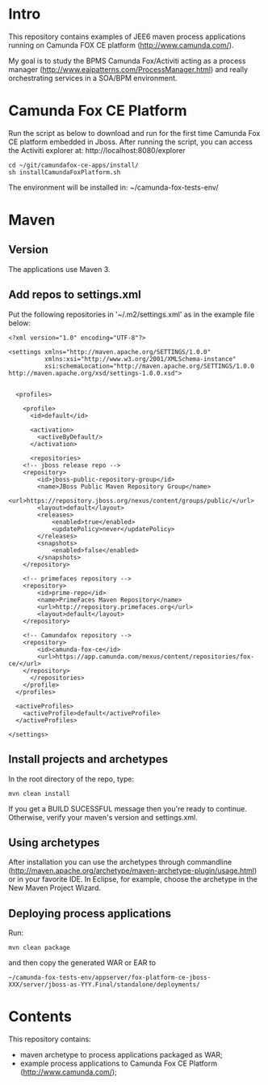 # Intro

This repository contains examples of JEE6 maven process applications running on Camunda FOX CE platform (http://www.camunda.com/).

My goal is to study the BPMS Camunda Fox/Activiti acting as a process manager (http://www.eaipatterns.com/ProcessManager.html) and really orchestrating services in a SOA/BPM environment.

# Camunda Fox CE Platform

Run the script as below to download and run for the first time Camunda Fox CE platform embedded in Jboss.
After running the script, you can access the Activiti explorer at: http://localhost:8080/explorer

	cd ~/git/camundafox-ce-apps/install/
	sh installCamundaFoxPlatform.sh

The environment will be installed in:
	 ~/camunda-fox-tests-env/

# Maven 

## Version

The applications use Maven 3.

## Add repos to settings.xml

Put the following repositories in '~/.m2/settings.xml' as in the example file below:



	<?xml version="1.0" encoding="UTF-8"?>

	<settings xmlns="http://maven.apache.org/SETTINGS/1.0.0"
	          xmlns:xsi="http://www.w3.org/2001/XMLSchema-instance"
	          xsi:schemaLocation="http://maven.apache.org/SETTINGS/1.0.0 http://maven.apache.org/xsd/settings-1.0.0.xsd">
	
	
	  <profiles>
	
	    <profile>
	      <id>default</id>
	
	      <activation>
	        <activeByDefault/>
	      </activation>
	
	      <repositories>
		<!-- jboss release repo -->
		<repository>
			<id>jboss-public-repository-group</id>
			<name>JBoss Public Maven Repository Group</name>
			<url>https://repository.jboss.org/nexus/content/groups/public/</url>
			<layout>default</layout>
			<releases>
				<enabled>true</enabled>
				<updatePolicy>never</updatePolicy>
			</releases>
			<snapshots>
				<enabled>false</enabled>
			</snapshots>
		</repository>
	
		<!-- primefaces repository -->
		<repository>
			<id>prime-repo</id>
			<name>PrimeFaces Maven Repository</name>
			<url>http://repository.primefaces.org</url>
			<layout>default</layout>
		</repository>
	
		<!-- Camundafox repository -->
		<repository>
			<id>camunda-fox-ce</id>
			<url>https://app.camunda.com/nexus/content/repositories/fox-ce/</url>
		</repository>
	      </repositories>
	    </profile>
	  </profiles>
	
	  <activeProfiles>
	    <activeProfile>default</activeProfile>
	  </activeProfiles>
	
	</settings>

## Install projects and archetypes

In the root directory of the repo, type:

	mvn clean install

If you get a BUILD SUCESSFUL message then you're ready to continue.
Otherwise, verify your maven's version and settings.xml.

## Using archetypes
After installation you can use the archetypes through commandline (http://maven.apache.org/archetype/maven-archetype-plugin/usage.html) or in your favorite IDE.
In Eclipse, for example, choose the archetype in the New Maven Project Wizard.


## Deploying process applications
Run:

	mvn clean package 
and then copy the generated WAR or EAR to 

	~/camunda-fox-tests-env/appserver/fox-platform-ce-jboss-XXX/server/jboss-as-YYY.Final/standalone/deployments/

# Contents
This repository contains:
- maven archetype to process applications packaged as WAR;
- example process applications to Camunda Fox CE Platform (http://www.camunda.com/);
